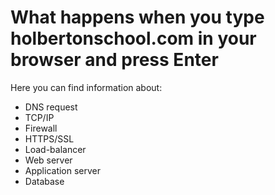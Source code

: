 # What happens when you type holbertonschool.com in your browser and press Enter
Here you can find information about:
- DNS request
- TCP/IP
- Firewall
- HTTPS/SSL
- Load-balancer
- Web server
- Application server
- Database
